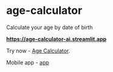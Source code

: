 # age-calculator

Calculate your age by date of birth

**https://age-calculator-ai.streamlit.app**

Try now - [Age Calculator](https://age-calculator.app/).

Mobile app - [app](https://play.google.com/store/apps/details?id=age.agecalculator.calculator)
